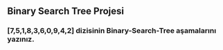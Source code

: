 ## Binary Search Tree Projesi
### [7,5,1,8,3,6,0,9,4,2] dizisinin Binary-Search-Tree aşamalarını yazınız.

